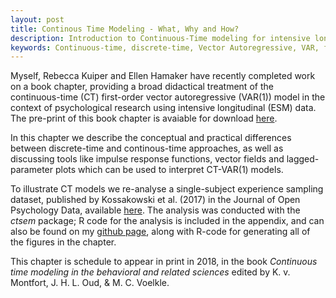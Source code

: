 ```yaml
---
layout: post
title: Continous Time Modeling - What, Why and How?
description: Introduction to Continuous-Time modeling for intensive longitudinal (ESM) data in Psychology
keywords: Continuous-time, discrete-time, Vector Autoregressive, VAR, first order, lagged relationships, time interval, experience sampling, repeated measurements data, psychology, dynamic networks
---
```


Myself, Rebecca Kuiper and Ellen Hamaker have recently completed work on a book chapter, providing a broad didactical treatment of the continuous-time (CT) first-order vector autoregressive (VAR(1)) model in the context of psychological research using intensive longitudinal (ESM) data. The pre-print of this book chapter is avaiable for download [here](https://ryanoisin.github.io/files/RyanKuiperHamaker_2018_chapter_preprint.pdf). 

In this chapter we describe the conceptual and practical differences between discrete-time and continous-time approaches, as well as discussing tools like impulse response functions, vector fields and lagged-parameter plots which can be used to interpret CT-VAR(1) models. 

To illustrate CT models we re-analyse a single-subject experience sampling dataset, published by Kossakowski et al. (2017) in the Journal of Open Psychology Data, available [here](https://osf.io/j4fg8/). The analysis was conducted with the *ctsem* package; R code for the analysis is included in the appendix, and can also be found on my [github page](https://github.com/ryanoisin/continuous_time-ILD-what-why-how), along with R-code for generating all of the figures in the chapter. 

This chapter is schedule to appear in print in 2018, in the book *Continuous time modeling in the behavioral and related sciences* edited by K. v. Montfort, J. H. L. Oud, & M. C. Voelkle.
